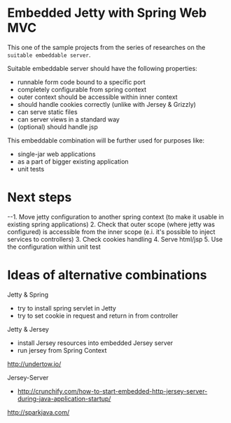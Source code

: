 # Embedded Jetty with Spring Web MVC #

This one of the sample projects from the series of researches on the `suitable embeddable server`.

Suitable embeddable server should have the following properties:
- runnable form code bound to a specific port
- completely configurable from spring context
- outer context should be accessible within inner context
- should handle cookies correctly (unlike with Jersey & Grizzly)
- can serve static files
- can server views in a standard way 
- (optional) should handle jsp

This embeddable combination will be further used for purposes like:
- single-jar web applications
- as a part of bigger existing application
- unit tests

# Next steps #

--1. Move jetty configuration to another spring context (to make it usable in existing spring applications)
2. Check that outer scope (where jetty was configured) is accessible from the inner scope (e.i. it's possible to inject services to controllers)
3. Check cookies handling
4. Serve html/jsp
5. Use the configuration within unit test

# Ideas of alternative combinations #

Jetty & Spring
- try to install spring servlet in Jetty
- try to set cookie in request and return in from controller

Jetty & Jersey
- install Jersey resources into embedded Jersey server
- run jersey from Spring Context

http://undertow.io/

Jersey-Server
- http://crunchify.com/how-to-start-embedded-http-jersey-server-during-java-application-startup/

http://sparkjava.com/
